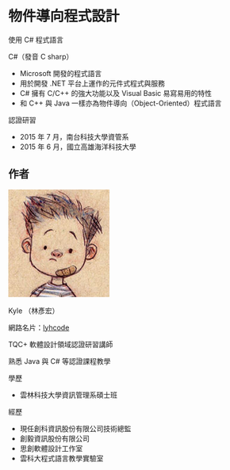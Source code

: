 # 物件導向程式設計

使用 C# 程式語言

C#（發音 C sharp）

* Microsoft 開發的程式語言
* 用於開發 .NET 平台上運作的元件式程式與服務
* C# 擁有 C/C++ 的強大功能以及 Visual Basic 易寫易用的特性
* 和 C++ 與 Java 一樣亦為物件導向（Object-Oriented）程式語言

認證研習

* 2015 年 7 月，南台科技大學資管系
* 2015 年 6 月，國立高雄海洋科技大學

## 作者

![lyhcode](lyhcode.png)

Kyle （林彥宏）

網路名片：[lyhcode](http://lyhcode.info)

TQC+ 軟體設計領域認證研習講師

熟悉 Java 與 C# 等認證課程教學

學歷

* 雲林科技大學資訊管理系碩士班

經歷

* 現任創科資訊股份有限公司技術總監
* 創毅資訊股份有限公司
* 思創軟體設計工作室
* 雲科大程式語言教學實驗室


